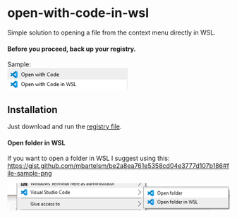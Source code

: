 # open-with-code-in-wsl
Simple solution to opening a file from the context menu directly in WSL.

#### Before you proceed, back up your registry.

Sample:\
![Sample](/sample.png)

## Installation
Just download and run the <a download="OpenWithCodeInWSL.reg" href="/OpenWithCodeInWSL.reg" title="OpenWithCodeInWSL.reg">registry file</a>.

#### Open folder in WSL
If you want to open a folder in WSL I suggest using this:\
https://gist.github.com/mbartelsm/be2a8ea761e5358cd04e3777d107b186#file-sample-png

![Open folder in WSL](/sample2.png)
